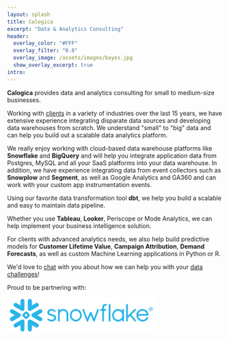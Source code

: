 ```yaml
---
layout: splash
title: Calogica
excerpt: "Data & Analytics Consulting"
header:
  overlay_color: "#FFF"
  overlay_filter: "0.8"
  overlay_image: /assets/images/bayes.jpg
  show_overlay_excerpt: true
intro:
---
```

**Calogica** provides data and analytics consulting for small to medium-size businesses.

Working with [clients](/clients) in a variety of industries over the last 15 years, we have extensive experience integrating disparate data sources and developing data warehouses from scratch. We understand "small" to "big" data and can help you build out a scalable data analytics platform.

We really enjoy working with cloud-based data warehouse platforms like **Snowflake** and **BigQuery** and will help you integrate application data from Postgres, MySQL and all your SaaS platforms into your data warehouse. In addition, we have experience integrating data from event collectors such as **Snowplow** and **Segment**, as well as Google Analytics and GA360 and can work with your custom app instrumentation events.

Using our favorite data transformation tool **dbt**, we help you build a scalable and easy to maintain data pipeline.

Whether you use **Tableau**, **Looker**, Periscope or Mode Analytics, we can help implement your business intelligence solution.

For clients with advanced analytics needs, we also help build predictive models for **Customer Lifetime Value**, **Campaign Attribution**, **Demand Forecasts**, as well as custom Machine Learning applications in Python or R.

We'd love to [chat](/about) with you about how we can help you with your [data challenges](/services)!


Proud to be partnering with:

<img src="/assets/logos/SNO-SnowflakeLogo_blue.png" width="350" />